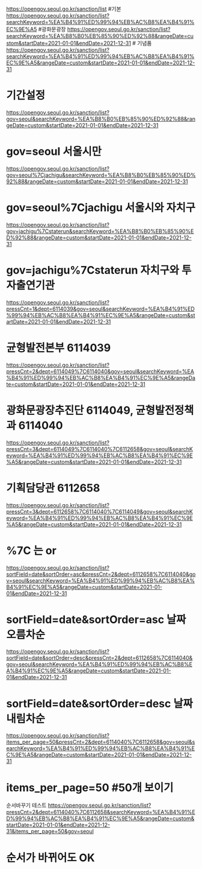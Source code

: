 https://opengov.seoul.go.kr/sanction/list #기본
https://opengov.seoul.go.kr/sanction/list?searchKeyword=%EA%B4%91%ED%99%94%EB%AC%B8%EA%B4%91%EC%9E%A5 #광화문광장
https://opengov.seoul.go.kr/sanction/list?searchKeyword=%EA%B8%B0%EB%85%90%ED%92%88&rangeDate=custom&startDate=2021-01-01&endDate=2021-12-31 # 기념품
https://opengov.seoul.go.kr/sanction/list?searchKeyword=%EA%B4%91%ED%99%94%EB%AC%B8%EA%B4%91%EC%9E%A5&rangeDate=custom&startDate=2021-01-01&endDate=2021-12-31
# 기간설정
https://opengov.seoul.go.kr/sanction/list?gov=seoul&searchKeyword=%EA%B8%B0%EB%85%90%ED%92%88&rangeDate=custom&startDate=2021-01-01&endDate=2021-12-31
# gov=seoul 서울시만
https://opengov.seoul.go.kr/sanction/list?gov=seoul%7Cjachigu&searchKeyword=%EA%B8%B0%EB%85%90%ED%92%88&rangeDate=custom&startDate=2021-01-01&endDate=2021-12-31
# gov=seoul%7Cjachigu 서울시와 자치구
https://opengov.seoul.go.kr/sanction/list?gov=jachigu%7Cstaterun&searchKeyword=%EA%B8%B0%EB%85%90%ED%92%88&rangeDate=custom&startDate=2021-01-01&endDate=2021-12-31
# gov=jachigu%7Cstaterun 자치구와 투자출연기관

https://opengov.seoul.go.kr/sanction/list?pressCnt=1&dept=6114039&gov=seoul&searchKeyword=%EA%B4%91%ED%99%94%EB%AC%B8%EA%B4%91%EC%9E%A5&rangeDate=custom&startDate=2021-01-01&endDate=2021-12-31
# 균형발전본부 6114039

https://opengov.seoul.go.kr/sanction/list?pressCnt=2&dept=6114049%7C6114040&gov=seoul&searchKeyword=%EA%B4%91%ED%99%94%EB%AC%B8%EA%B4%91%EC%9E%A5&rangeDate=custom&startDate=2021-01-01&endDate=2021-12-31
# 광화문광장추진단 6114049, 균형발전정책과 6114040

https://opengov.seoul.go.kr/sanction/list?pressCnt=3&dept=6114049%7C6114040%7C6112658&gov=seoul&searchKeyword=%EA%B4%91%ED%99%94%EB%AC%B8%EA%B4%91%EC%9E%A5&rangeDate=custom&startDate=2021-01-01&endDate=2021-12-31
# 기획담당관 6112658

https://opengov.seoul.go.kr/sanction/list?pressCnt=3&dept=6112658%7C6114040%7C6114049&gov=seoul&searchKeyword=%EA%B4%91%ED%99%94%EB%AC%B8%EA%B4%91%EC%9E%A5&rangeDate=custom&startDate=2021-01-01&endDate=2021-12-31
# %7C 는 or

https://opengov.seoul.go.kr/sanction/list?sortField=date&sortOrder=asc&pressCnt=2&dept=6112658%7C6114040&gov=seoul&searchKeyword=%EA%B4%91%ED%99%94%EB%AC%B8%EA%B4%91%EC%9E%A5&rangeDate=custom&startDate=2021-01-01&endDate=2021-12-31
# sortField=date&sortOrder=asc 날짜 오름차순

https://opengov.seoul.go.kr/sanction/list?sortField=date&sortOrder=desc&pressCnt=2&dept=6112658%7C6114040&gov=seoul&searchKeyword=%EA%B4%91%ED%99%94%EB%AC%B8%EA%B4%91%EC%9E%A5&rangeDate=custom&startDate=2021-01-01&endDate=2021-12-31
# sortField=date&sortOrder=desc 날짜 내림차순

https://opengov.seoul.go.kr/sanction/list?items_per_page=50&pressCnt=2&dept=6114040%7C6112658&gov=seoul&searchKeyword=%EA%B4%91%ED%99%94%EB%AC%B8%EA%B4%91%EC%9E%A5&rangeDate=custom&startDate=2021-01-01&endDate=2021-12-31
# items_per_page=50 #50개 보이기

순서바꾸기 테스트
https://opengov.seoul.go.kr/sanction/list?pressCnt=2&dept=6114040%7C6112658&searchKeyword=%EA%B4%91%ED%99%94%EB%AC%B8%EA%B4%91%EC%9E%A5&rangeDate=custom&startDate=2021-01-01&endDate=2021-12-31&items_per_page=50&gov=seoul
# 순서가 바뀌어도 OK